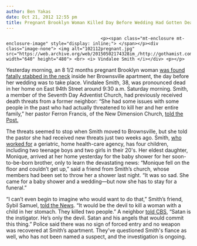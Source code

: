```yaml
---
author: Ben Yakas
date: Oct 21, 2012 12:55 pm
title: Pregnant Brooklyn Woman Killed Day Before Wedding Had Gotten Death Threats
---
```


	
										<p><span class="mt-enclosure mt-enclosure-image" style="display: inline;"> </span></p><div class="image-none"> <img alt="102112pregnant.jpg" src="https://web.archive.org/web/20150502174328im_/http://gothamist.com/attachments/byakas/102112pregnant.jpg" width="640" height="480"> <br> <i> Vindalee Smith </i></div> <p></p>

<p>Yesterday morning, an 8 1/2 months pregnant Brooklyn woman <a href="https://web.archive.org/web/20150502174328/http://gothamist.com/2012/10/20/pregnant_brooklyn_woman_found_fatal.php">was found fatally stabbed in the neck</a> inside her Brownsville apartment, the day before her wedding was to take place. Vindalee Smith, 38, was pronounced dead in her home on East 94th Street around 9:30 a.m. Saturday morning. Smith, a member of the Seventh Day Adventist Church, had previously received death threats from a former neighbor: &#x201C;She had some issues with some people in the past who had actually threatened to kill her and her entire family,&#x201D; her pastor Ferron Francis, of the New Dimension Church, <a href="https://web.archive.org/web/20150502174328/http://www.nypost.com/p/news/local/brooklyn/preg_mom_of_slain_in_brook_yn_EKi5tCPFdGif7pdwFcltYO">told the Post.</a></p>

<p>The threats seemed to stop when Smith moved to Brownsville, but she told the pastor she had received new threats just two weeks ago. Smith, <a href="https://web.archive.org/web/20150502174328/http://www.wpix.com/news/wpix-pregnant-bride-murdered-stabbed-story,0,1049079.story">who worked for</a> a geriatric, home health-care agency, has four children, including two teenage boys and two girls in their 20&apos;s. Her eldest daughter, Monique, arrived at her home yesterday for the baby shower for her soon-to-be-born brother, only to learn the devastating news: &#x201C;Monique fell on the floor and couldn&#x2019;t get up,&#x201D; said a friend from Smith&#x2019;s church, whose members had been set to throw her a shower last night. &#x201C;It was so sad. She came for a baby shower and a wedding&#x2014;but now she has to stay for a funeral.&#x201D;</p>

<p>&#x201C;I can&#x2019;t even begin to imagine who would want to do that,&#x201D; Smith&#x2019;s friend, Sybil Samuel, <a href="https://web.archive.org/web/20150502174328/http://www.nydailynews.com/new-york/brooklyn/pregnant-bride-stabbed-death-day-wedding-article-1.1188307">told the News</a>. &#x201C;It would be the devil to kill a woman with a child in her stomach. They killed two people.&#x201D; A neighbor <a href="https://web.archive.org/web/20150502174328/http://newyork.cbslocal.com/2012/10/21/brooklyn-mother-mourned-on-what-was-to-be-her-wedding-day/">told CBS</a>, &#x201C;Satan is the instigator. He&#x2019;s only the devil. Satan and his angels that would commit this thing.&#x201D; Police said there was no sign of forced entry and no weapon was recovered at Smith&#x2019;s apartment. They&apos;ve questioned Smith&apos;s fiance as well, who has not been named a suspect, and the investigation is ongoing.</p>					
										
									
				
